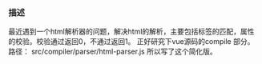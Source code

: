 ### 描述
最近遇到一个html解析器的问题，解决html的解析，主要包括标签的匹配，属性的校验。校验通过返回0，不通过返回1。
正好研究下vue源码的compile 部分。路径：  src/compiler/parser/html-parser.js
所以写了这个简化版。
